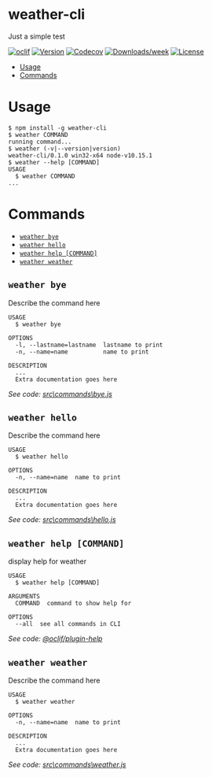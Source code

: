 weather-cli
===========

Just a simple test

[![oclif](https://img.shields.io/badge/cli-oclif-brightgreen.svg)](https://oclif.io)
[![Version](https://img.shields.io/npm/v/weather-cli.svg)](https://npmjs.org/package/weather-cli)
[![Codecov](https://codecov.io/gh/m0ises2/weather-cli/branch/master/graph/badge.svg)](https://codecov.io/gh/m0ises2/weather-cli)
[![Downloads/week](https://img.shields.io/npm/dw/weather-cli.svg)](https://npmjs.org/package/weather-cli)
[![License](https://img.shields.io/npm/l/weather-cli.svg)](https://github.com/m0ises2/weather-cli/blob/master/package.json)

<!-- toc -->
* [Usage](#usage)
* [Commands](#commands)
<!-- tocstop -->
# Usage
<!-- usage -->
```sh-session
$ npm install -g weather-cli
$ weather COMMAND
running command...
$ weather (-v|--version|version)
weather-cli/0.1.0 win32-x64 node-v10.15.1
$ weather --help [COMMAND]
USAGE
  $ weather COMMAND
...
```
<!-- usagestop -->
# Commands
<!-- commands -->
* [`weather bye`](#weather-bye)
* [`weather hello`](#weather-hello)
* [`weather help [COMMAND]`](#weather-help-command)
* [`weather weather`](#weather-weather)

## `weather bye`

Describe the command here

```
USAGE
  $ weather bye

OPTIONS
  -l, --lastname=lastname  lastname to print
  -n, --name=name          name to print

DESCRIPTION
  ...
  Extra documentation goes here
```

_See code: [src\commands\bye.js](https://github.com/m0ises2/weather-cli/blob/v0.1.0/src\commands\bye.js)_

## `weather hello`

Describe the command here

```
USAGE
  $ weather hello

OPTIONS
  -n, --name=name  name to print

DESCRIPTION
  ...
  Extra documentation goes here
```

_See code: [src\commands\hello.js](https://github.com/m0ises2/weather-cli/blob/v0.1.0/src\commands\hello.js)_

## `weather help [COMMAND]`

display help for weather

```
USAGE
  $ weather help [COMMAND]

ARGUMENTS
  COMMAND  command to show help for

OPTIONS
  --all  see all commands in CLI
```

_See code: [@oclif/plugin-help](https://github.com/oclif/plugin-help/blob/v2.1.6/src\commands\help.ts)_

## `weather weather`

Describe the command here

```
USAGE
  $ weather weather

OPTIONS
  -n, --name=name  name to print

DESCRIPTION
  ...
  Extra documentation goes here
```

_See code: [src\commands\weather.js](https://github.com/m0ises2/weather-cli/blob/v0.1.0/src\commands\weather.js)_
<!-- commandsstop -->
